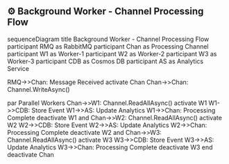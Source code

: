 ## ⚙️ Background Worker - Channel Processing Flow

sequenceDiagram
title Background Worker - Channel Processing Flow
participant RMQ as RabbitMQ
participant Chan as Processing Channel
participant W1 as Worker-1
participant W2 as Worker-2
participant W3 as Worker-3
participant CDB as Cosmos DB
participant AS as Analytics Service

RMQ->>Chan: Message Received
activate Chan
Chan->>Chan: Channel.WriteAsync()

par Parallel Workers
    Chan->>W1: Channel.ReadAllAsync()
    activate W1
    W1->>CDB: Store Event
    W1->>AS: Update Analytics
    W1->>Chan: Processing Complete
    deactivate W1
and
    Chan->>W2: Channel.ReadAllAsync()
    activate W2
    W2->>CDB: Store Event
    W2->>AS: Update Analytics
    W2->>Chan: Processing Complete
    deactivate W2
and
    Chan->>W3: Channel.ReadAllAsync()
    activate W3
    W3->>CDB: Store Event
    W3->>AS: Update Analytics
    W3->>Chan: Processing Complete
    deactivate W3
end
deactivate Chan
